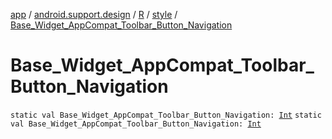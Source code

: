 [app](../../../index.md) / [android.support.design](../../index.md) / [R](../index.md) / [style](index.md) / [Base_Widget_AppCompat_Toolbar_Button_Navigation](.)

# Base_Widget_AppCompat_Toolbar_Button_Navigation

`static val Base_Widget_AppCompat_Toolbar_Button_Navigation: `[`Int`](https://kotlinlang.org/api/latest/jvm/stdlib/kotlin/-int/index.html)
`static val Base_Widget_AppCompat_Toolbar_Button_Navigation: `[`Int`](https://kotlinlang.org/api/latest/jvm/stdlib/kotlin/-int/index.html)